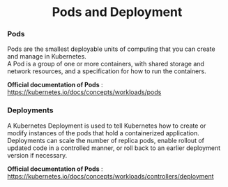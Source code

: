 <div align="center">
  <h1> Pods and Deployment </h1>
</div>

### Pods
Pods are the smallest deployable units of computing that you can create and manage in Kubernetes. <br>
A Pod is a group of one or more containers, with shared storage and network resources, and a specification for how to run the containers. <br>


**Official documentation of Pods** : https://kubernetes.io/docs/concepts/workloads/pods

### Deployments
A Kubernetes Deployment is used to tell Kubernetes how to create or modify instances of the pods that hold a containerized application. <br>
Deployments can scale the number of replica pods, enable rollout of updated code in a controlled manner, or roll back to an earlier deployment version if necessary. <br>

**Official documentation of Pods** : https://kubernetes.io/docs/concepts/workloads/controllers/deployment
